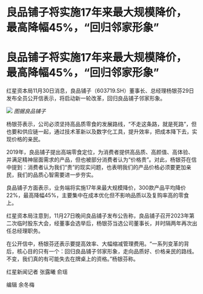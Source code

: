 # 良品铺子将实施17年来最大规模降价，最高降幅45%，“回归邻家形象”

# 良品铺子将实施17年来最大规模降价，最高降幅45%，“回归邻家形象”

红星资本局11月30日消息，良品铺子（603719.SH）董事长、总经理杨银芬29日发布全员公开信表示，将启动新一轮改革，回归良品铺子邻家形象。

![](https://inews.gtimg.com/om_bt/Oytwol0d3Harrja09xbPzH7-s-Kkajernzo5NjcFRYP5MAA/1000)
_图据良品铺子_

杨银芬表示，公司必须坚持高品质零食的发展路线，“不走这条路，就是死路”，但也要和供应链一起，通过技术革新以及数字化工具，提升效率，把成本降下去，实现价格的亲民。

2019年，良品铺子提出高端零食定位，为消费者提供高品质、高颜值、高体验、并满足精神层面需求的产品，但也被部分消费者认为“价格贵”。对此，杨银芬在信中提到：消费者认为我们“贵”的现实问题，也表明我们的产品价格必须要更加亲民，我们的品质心智需要进一步夯实。

良品铺子方面表示，业务端将实施17年来最大规模降价，300款产品平均降价22%，最高降幅45%，主要集中在成本优化但不影响品质以及复购率高的零食上。

红星资本局注意到，11月27日晚间良品铺子发布公告称，良品铺子召开2023年第二次临时股东大会，经董事会选举后，杨银芬当选公司董事长，并时隔两年再次出任总经理职务。

在公开信中，杨银芬还表示要提高效率、大幅缩减管理费用。“一系列变革的背后，核心目的只有一个：回归良品铺子邻家形象，走向品质好、价格亲民的路线。不变，我们真的有可能失去在牌桌上的资格。”杨银芬称。

红星新闻记者 张露曦 俞瑶

编辑 余冬梅

